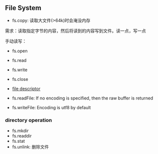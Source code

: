 ## File System

* fs.copy: 读取大文件(>64k)时会淹没内存

需求：读取指定字节的内容，然后将读到的内容写到文件。读一点，写一点

手动读写：

* fs.open
* fs.read
* fs.write
* fs.close
* [file descriptor](https://nodejs.org/api/fs.html#fs_file_descriptors)

* fs.readFile: If no encoding is specified, then the raw buffer is returned
* fs.writeFile: Encoding is utf8 by default

### directory operation

* fs.mkdir
* fs.readdir
* fs.stat
* fs.unlink: 删除文件